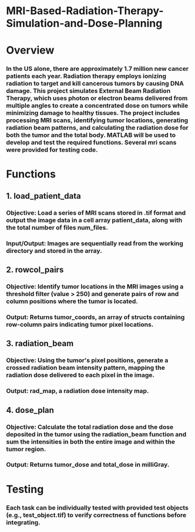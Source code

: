 # MRI-Based-Radiation-Therapy-Simulation-and-Dose-Planning
# Overview
### In the US alone, there are approximately 1.7 million new cancer patients each year. Radiation therapy employs ionizing radiation to target and kill cancerous tumors by causing DNA damage. This project simulates External Beam Radiation Therapy, which uses photon or electron beams delivered from multiple angles to create a concentrated dose on tumors while minimizing damage to healthy tissues. The project includes processing MRI scans, identifying tumor locations, generating radiation beam patterns, and calculating the radiation dose for both the tumor and the total body. MATLAB will be used to develop and test the required functions. Several mri scans were provided for testing code. 

# Functions
## 1. load_patient_data
### Objective: Load a series of MRI scans stored in .tif format and output the image data in a cell array patient_data, along with the total number of files num_files.
### Input/Output: Images are sequentially read from the working directory and stored in the array.

## 2. rowcol_pairs
### Objective: Identify tumor locations in the MRI images using a threshold filter (value > 250) and generate pairs of row and column positions where the tumor is located.
### Output: Returns tumor_coords, an array of structs containing row-column pairs indicating tumor pixel locations.

## 3. radiation_beam
### Objective: Using the tumor's pixel positions, generate a crossed radiation beam intensity pattern, mapping the radiation dose delivered to each pixel in the image.
### Output: rad_map, a radiation dose intensity map.

## 4. dose_plan
### Objective: Calculate the total radiation dose and the dose deposited in the tumor using the radiation_beam function and sum the intensities in both the entire image and within the tumor region.
### Output: Returns tumor_dose and total_dose in milliGray.

# Testing
### Each task can be individually tested with provided test objects (e.g., test_object.tif) to verify correctness of functions before integrating.